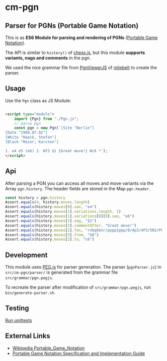 # cm-pgn

## Parser for PGNs (Portable Game Notation)

This is as **ES6 Module for parsing and rendering of PGNs** ([Portable Game Notation](https://de.wikipedia.org/wiki/Portable_Game_Notation)).

The API is similar to `history()` of [chess.js](https://github.com/jhlywa/chess.js), but this module **supports variants, nags and comments** in the pgn.

We used the nice grammar file from [PgnViewerJS](https://github.com/mliebelt/PgnViewerJS) of [mliebelt](https://github.com/mliebelt) to create the parser.

## Usage

Use the `Pgn` class as JS Module:

```html

<script type="module">
    import {Pgn} from "./Pgn.js";
    // parse pgn
    const pgn = new Pgn(`[Site "Berlin"]
[Date "1989.07.02"]
[White "Haack, Stefan"]
[Black "Maier, Karsten"]

1. e4 e5 (e6) 2. Nf3 $1 {Great move!} Nc6 *`);
</script>
```

## Api

After parsing a PGN you can access all moves and move variants via the Array `pgn.history`.
The header fields are stored in the Map `pgn.header`.

```javascript
const history = pgn.history
Assert.equals(4, history.moves.length)
Assert.equals(history.moves[0].san, "e4")
Assert.equals(history.moves[1].variations.length, 1)
Assert.equals(history.moves[1].variations[0][0].san, "e6")
Assert.equals(history.moves[2].nag, "$1")
Assert.equals(history.moves[2].commentAfter, "Great move!")
Assert.equals(history.moves[2].fen, "rnbqkbnr/pppp1ppp/8/4p3/4P3/5N2/PPPP1PPP/RNBQKB1R b KQkq - 1 2")
Assert.equals(history.moves[3].from, "b8")
Assert.equals(history.moves[3].to, "c6")
```

## Development

This module uses [PEG.js](https://pegjs.org/) for parser generation. The parser (`pgnParser.js`)
in `src/cm-pgn/parser/` is generated from the grammar file `src/grammar/pgn.pegjs`.

To recreate the parser after modification of `src/grammar/pgn.pegjs`, run `bin/generate-parser.sh`.

## Testing

[Run unittests](https://shaack.com/projekte/cm-pgn/test/tests.html)

## External Links

- [Wikipedia Portable_Game_Notation](https://en.wikipedia.org/wiki/Portable_Game_Notation)
- [Portable Game Notation Specification and Implementation Guide](http://www.saremba.de/chessgml/standards/pgn/pgn-complete.htm)

